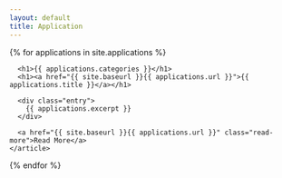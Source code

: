 ```yaml
---
layout: default
title: Application
---
```


<div class="posts">
  {% for applications in site.applications %}
    <article class="applications">
      
      <h1>{{ applications.categories }}</h1>
      <h1><a href="{{ site.baseurl }}{{ applications.url }}">{{ applications.title }}</a></h1>

      <div class="entry">
        {{ applications.excerpt }}
      </div>

      <a href="{{ site.baseurl }}{{ applications.url }}" class="read-more">Read More</a>
    </article>
  {% endfor %}
</div>
